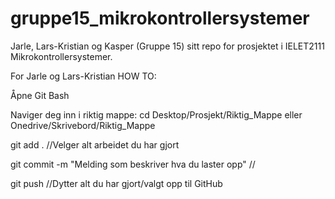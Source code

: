 # gruppe15_mikrokontrollersystemer
Jarle, Lars-Kristian og Kasper (Gruppe 15) sitt repo for prosjektet i IELET2111 Mikrokontrollersystemer.

For Jarle og Lars-Kristian
HOW TO: 

Åpne Git Bash  

Naviger deg inn i riktig mappe: cd Desktop/Prosjekt/Riktig_Mappe eller Onedrive/Skrivebord/Riktig_Mappe  

git add . //Velger alt arbeidet du har gjort  

git commit -m "Melding som beskriver hva du laster opp" //  

git push //Dytter alt du har gjort/valgt opp til GitHub


